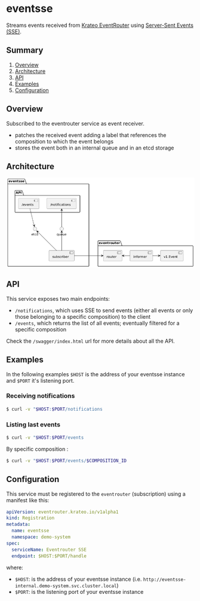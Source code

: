 # eventsse

Streams events received from [Krateo EventRouter](https://github.com/krateoplatformops/eventrouter) using [Server-Sent Events (SSE)](https://en.wikipedia.org/wiki/Server-sent_events).

## Summary

1. [Overview](#overview)
2. [Architecture](#architecture)
3. [API](#api)
4. [Examples](#examples)
5. [Configuration](#configuration)
<!-- 6. [FAQ](#faq) -->

## Overview

Subscribed to the eventrouter service as event receiver. 

- patches the received event adding a label that references the composition to which the event belongs 
- stores the event both in an internal queue and in an etcd storage

## Architecture

![EventSSE Architecture](/img/kcp/eventsse-architecture.png)

## API

This service exposes two main endpoints: 

- `/notifications`, which uses SSE to send events (either all events or only those belonging to a specific composition) to the client
- `/events`, which returns the list of all events; eventually filtered for a specific composition

Check the `/swagger/index.html` url for more details about all the API.

## Examples

In the following examples `$HOST` is the address of your eventsse instance and `$PORT` it's listening port.

### Receiving notifications

```sh 
$ curl -v "$HOST:$PORT/notifications
```

### Listing last events

```sh 
$ curl -v "$HOST:$PORT/events
```

By specific composition :

```sh 
$ curl -v "$HOST:$PORT/events/$COMPOSITION_ID
```

## Configuration

This service must be registered to the `eventrouter` (subscription) using a manifest like this:

```yaml
apiVersion: eventrouter.krateo.io/v1alpha1
kind: Registration
metadata:
  name: eventsse
  namespace: demo-system
spec:
  serviceName: Eventrouter SSE
  endpoint: $HOST:$PORT/handle
```

where: 

- `$HOST`: is the address of your eventsse instance (i.e. `http://eventsse-internal.demo-system.svc.cluster.local`)
- `$PORT`: is the listening port of your eventsse instance
